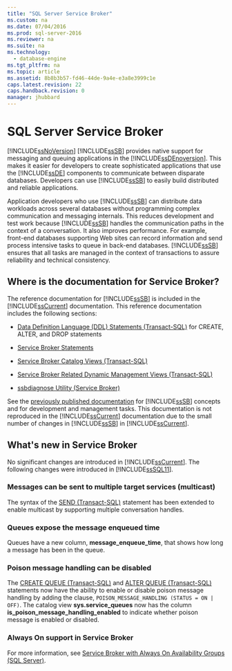 ```yaml
---
title: "SQL Server Service Broker"
ms.custom: na
ms.date: 07/04/2016
ms.prod: sql-server-2016
ms.reviewer: na
ms.suite: na
ms.technology: 
  - database-engine
ms.tgt_pltfrm: na
ms.topic: article
ms.assetid: 8b8b3b57-fd46-44de-9a4e-e3a8e3999c1e
caps.latest.revision: 22
caps.handback.revision: 0
manager: jhubbard
---
```

# SQL Server Service Broker
[!INCLUDE[ssNoVersion](../../Topics/TopicNameContainA/tokens/ssNoVersion_md.md)] [!INCLUDE[ssSB](../../Topics/TopicNameContainA/tokens/ssSB_md.md)] provides native support for messaging and queuing applications in the [!INCLUDE[ssDEnoversion](../../Topics/TopicNameContainA/tokens/ssDEnoversion_md.md)]. This makes it easier for developers to create sophisticated applications that use the [!INCLUDE[ssDE](../../Topics/TopicNameContainA/tokens/ssDE_md.md)] components to communicate between disparate databases. Developers can use [!INCLUDE[ssSB](../../Topics/TopicNameContainA/tokens/ssSB_md.md)] to easily build distributed and reliable applications.  
  
 Application developers who use [!INCLUDE[ssSB](../../Topics/TopicNameContainA/tokens/ssSB_md.md)] can distribute data workloads across several databases without programming complex communication and messaging internals. This reduces development and test work because [!INCLUDE[ssSB](../../Topics/TopicNameContainA/tokens/ssSB_md.md)] handles the communication paths in the context of a conversation. It also improves performance. For example, front-end databases supporting Web sites can record information and send process intensive tasks to queue in back-end databases. [!INCLUDE[ssSB](../../Topics/TopicNameContainA/tokens/ssSB_md.md)] ensures that all tasks are managed in the context of transactions to assure reliability and technical consistency.  
  
## Where is the documentation for Service Broker?  
 The reference documentation for [!INCLUDE[ssSB](../../Topics/TopicNameContainA/tokens/ssSB_md.md)] is included in the [!INCLUDE[ssCurrent](../../Topics/TopicNameContainA/tokens/ssCurrent_md.md)] documentation. This reference documentation includes the following sections:  
  
-   [Data Definition Language (DDL) Statements (Transact-SQL)](assetId:///d8d6f62a-e815-425c-a80e-a63fd34ec275) for CREATE, ALTER, and DROP statements  
  
-   [Service Broker Statements](assetId:///5a898bef-a697-4769-b045-dc9d15858a99)  
  
-   [Service Broker Catalog Views (Transact-SQL)](assetId:///00682b5e-4720-422e-a5ec-4a96f26e1300)  
  
-   [Service Broker Related Dynamic Management Views (Transact-SQL)](assetId:///3253bf60-5ea6-4525-8744-c21070c4df0e)  
  
-   [ssbdiagnose Utility (Service Broker)](../../Topics/TopicNameNotContainA/ssbdiagnose-Utility--Service-Broker-.md)  
  
 See the [previously published documentation](http://go.microsoft.com/fwlink/?LinkId=231312) for [!INCLUDE[ssSB](../../Topics/TopicNameContainA/tokens/ssSB_md.md)] concepts and for development and management tasks. This documentation is not reproduced in the [!INCLUDE[ssCurrent](../../Topics/TopicNameContainA/tokens/ssCurrent_md.md)] documentation due to the small number of changes in [!INCLUDE[ssSB](../../Topics/TopicNameContainA/tokens/ssSB_md.md)] in [!INCLUDE[ssCurrent](../../Topics/TopicNameContainA/tokens/ssCurrent_md.md)].  
  
## What's new in Service Broker  
 No significant changes are introduced in [!INCLUDE[ssCurrent](../../Topics/TopicNameContainA/tokens/ssCurrent_md.md)].  The following changes were introduced in [!INCLUDE[ssSQL11](../../Topics/TopicNameContainA/tokens/ssSQL11_md.md)].  
  
### Messages can be sent to multiple target services (multicast)  
 The syntax of the [SEND (Transact-SQL)](assetId:///b6e66aeb-1714-4c2b-b7c2-d386d77b0d46) statement has been extended to enable multicast by supporting multiple conversation handles.  
  
### Queues expose the message enqueued time  
 Queues have a new column, **message_enqueue_time**, that shows how long a message has been in the queue.  
  
### Poison message handling can be disabled  
 The [CREATE QUEUE (Transact-SQL)](assetId:///fce80faf-2bdc-475d-8ca1-31438ed41fb0) and [ALTER QUEUE (Transact-SQL)](assetId:///d54aa325-8761-4cd4-8da7-acf33df12296) statements now have the ability to enable or disable poison message handling by adding the clause, `POISON_MESSAGE_HANDLING (STATUS = ON | OFF)`. The catalog view **sys.service_queues** now has the column **is_poison_message_handling_enabled** to indicate whether poison message is enabled or disabled.  
  
### Always On support in Service Broker  
 For more information, see [Service Broker with Always On Availability Groups (SQL Server)](../../Topics/TopicNameNotContainA/Service-Broker-with-Always-On-Availability-Groups--SQL-Server-.md).